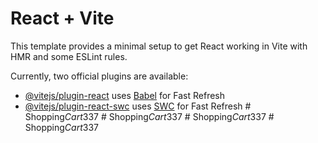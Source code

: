 # React + Vite

This template provides a minimal setup to get React working in Vite with HMR and some ESLint rules.

Currently, two official plugins are available:

- [@vitejs/plugin-react](https://github.com/vitejs/vite-plugin-react/blob/main/packages/plugin-react/README.md) uses [Babel](https://babeljs.io/) for Fast Refresh
- [@vitejs/plugin-react-swc](https://github.com/vitejs/vite-plugin-react-swc) uses [SWC](https://swc.rs/) for Fast Refresh
#   S h o p p i n g _ C a r t _ 3 3 7  
 #   S h o p p i n g _ C a r t _ 3 3 7  
 #   S h o p p i n g _ C a r t _ 3 3 7  
 #   S h o p p i n g _ C a r t _ 3 3 7  
 